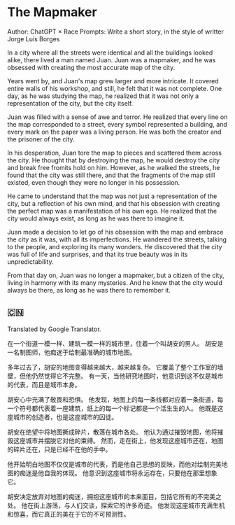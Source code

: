 # The Mapmaker

Author: ChatGPT × Race
Prompts: Write a short story, in the style of writter Jorge Luis Borges

In a city where all the streets were identical and all the buildings looked alike, there lived a man named Juan. Juan was a mapmaker, and he was obsessed with creating the most accurate map of the city.

Years went by, and Juan's map grew larger and more intricate. It covered entire walls of his workshop, and still, he felt that it was not complete. One day, as he was studying the map, he realized that it was not only a representation of the city, but the city itself.

Juan was filled with a sense of awe and terror. He realized that every line on the map corresponded to a street, every symbol represented a building, and every mark on the paper was a living person. He was both the creator and the prisoner of the city.

In his desperation, Juan tore the map to pieces and scattered them across the city. He thought that by destroying the map, he would destroy the city and break free fromits hold on him. However, as he walked the streets, he found that the city was still there, and that the fragments of the map still existed, even though they were no longer in his possession.

He came to understand that the map was not just a representation of the city, but a reflection of his own mind, and that his obsession with creating the perfect map was a manifestation of his own ego. He realized that the city would always exist, as long as he was there to imagine it.

Juan made a decision to let go of his obsession with the map and embrace the city as it was, with all its imperfections. He wandered the streets, talking to the people, and exploring its many wonders. He discovered that the city was full of life and surprises, and that its true beauty was in its unpredictability.

From that day on, Juan was no longer a mapmaker, but a citizen of the city, living in harmony with its many mysteries. And he knew that the city would always be there, as long as he was there to remember it.


## 🇨🇳
Translated by Google Translator.

在一个街道一模一样、建筑一模一样的城市里，住着一个叫胡安的男人。 胡安是一名制图师，他痴迷于绘制最准确的城市地图。

多年过去了，胡安的地图变得越来越大，越来越复杂。 它覆盖了整个工作室的墙壁，但他仍然觉得它不完整。 有一天，当他研究地图时，他意识到这不仅是城市的代表，而且是城市本身。

胡安心中充满了敬畏和恐惧。 他发现，地图上的每一条线都对应着一条街道，每一个符号都代表着一座建筑，纸上的每一个标记都是一个活生生的人。 他既是这座城市的创造者，也是这座城市的囚徒。

胡安在绝望中将地图撕成碎片，散落在城市各处。 他认为通过摧毁地图，他将摧毁这座城市并摆脱它对他的束缚。 然而，走在街上，他发现这座城市还在，地图的碎片还在，只是已经不在他的手中。

他开始明白地图不仅仅是城市的代表，而是他自己思想的反映，而他对绘制完美地图的痴迷是他自我的体现。 他意识到这座城市将永远存在，只要他在那里想象它。

胡安决定放弃对地图的痴迷，拥抱这座城市的本来面目，包括它所有的不完美之处。 他在街上游荡，与人们交谈，探索它的许多奇迹。 他发现这座城市充满生机和惊喜，而它真正的美在于它的不可预测性。
